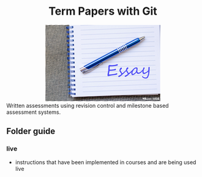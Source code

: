 <div align="center">
  <h1>Term Papers with Git</h1>
  <img src="media/311175695sm.jpeg">
</div>
Written assessments using revision control and milestone based assessment systems.

## Folder guide

### live
* instructions that have been implemented in courses and are being used live
